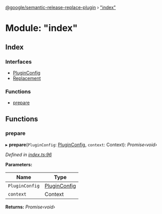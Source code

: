 [@google/semantic-release-replace-plugin](../README.md) › ["index"](_index_.md)

# Module: "index"

## Index

### Interfaces

* [PluginConfig](../interfaces/_index_.pluginconfig.md)
* [Replacement](../interfaces/_index_.replacement.md)

### Functions

* [prepare](_index_.md#prepare)

## Functions

###  prepare

▸ **prepare**(`PluginConfig`: [PluginConfig](../interfaces/_index_.pluginconfig.md), `context`: Context): *Promise‹void›*

*Defined in [index.ts:96](https://github.com/google/semantic-release-replace-plugin/blob/master/src/index.ts#L96)*

**Parameters:**

Name | Type |
------ | ------ |
`PluginConfig` | [PluginConfig](../interfaces/_index_.pluginconfig.md) |
`context` | Context |

**Returns:** *Promise‹void›*
